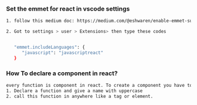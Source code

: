 ### Set the emmet for react in vscode settings
```bash
1. follow this medium doc: https://medium.com/@eshwaren/enable-emmet-support-for-jsx-in-visual-studio-code-react-f1f5dfe8809c

2. Got to settings > user > Extensions> then type these codes


   "emmet.includeLanguages": {
      "javascript": "javascriptreact"
   }
```

### How To declare a component in react?
```bash
every function is component in react. To create a component you have to follow these two things:
1. Declare a function and give a name with uppercase
2. call this function in anywhere like a tag or element.
```